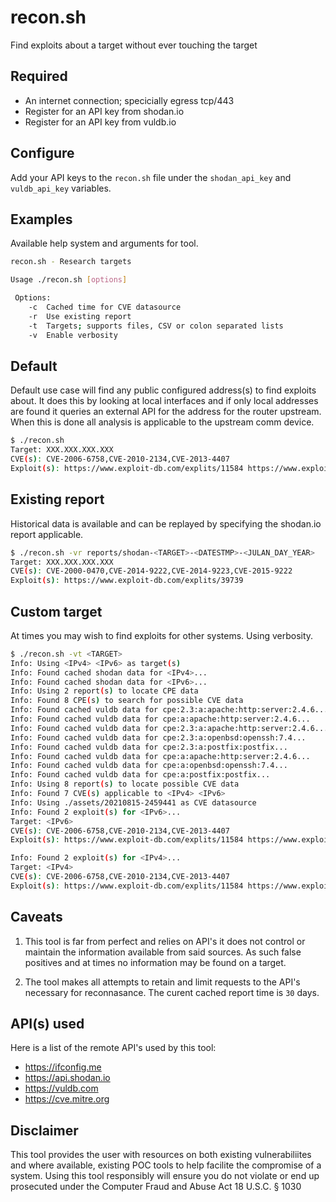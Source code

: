 recon.sh
========
Find exploits about a target without ever touching the target


Required
-------
* An internet connection; specicially egress tcp/443
* Register for an API key from shodan.io
* Register for an API key from vuldb.io


Configure
-------
Add your API keys to the `recon.sh` file under the `shodan_api_key` and `vuldb_api_key`
variables.


Examples
-------
Available help system and arguments for tool.
```sh
recon.sh - Research targets

Usage ./recon.sh [options]

 Options:
    -c  Cached time for CVE datasource
    -r  Use existing report
    -t  Targets; supports files, CSV or colon separated lists
    -v  Enable verbosity

```


Default
-------
Default use case will find any public configured address(s) to find
exploits about. It does this by looking at local interfaces and if
only local addresses are found it queries an external API for the
address for the router upstream. When this is done all analysis is
applicable to the upstream comm device.


```sh
$ ./recon.sh
Target: XXX.XXX.XXX.XXX
CVE(s): CVE-2006-6758,CVE-2010-2134,CVE-2013-4407
Exploit(s): https://www.exploit-db.com/explits/11584 https://www.exploit-db.com/explits/2974
```


Existing report
-------
Historical data is available and can be replayed by specifying the
shodan.io report applicable.

```sh
$ ./recon.sh -vr reports/shodan-<TARGET>-<DATESTMP>-<JULAN_DAY_YEAR>
Target: XXX.XXX.XXX.XXX
CVE(s): CVE-2000-0470,CVE-2014-9222,CVE-2014-9223,CVE-2015-9222
Exploit(s): https://www.exploit-db.com/explits/39739
```

Custom target
-------
At times you may wish to find exploits for other systems. Using verbosity.

```sh
$ ./recon.sh -vt <TARGET>
Info: Using <IPv4> <IPv6> as target(s)
Info: Found cached shodan data for <IPv4>...
Info: Found cached shodan data for <IPv6>...
Info: Using 2 report(s) to locate CPE data
Info: Found 8 CPE(s) to search for possible CVE data
Info: Found cached vuldb data for cpe:2.3:a:apache:http:server:2.4.6...
Info: Found cached vuldb data for cpe:a:apache:http:server:2.4.6...
Info: Found cached vuldb data for cpe:2.3:a:apache:http:server:2.4.6...
Info: Found cached vuldb data for cpe:2.3:a:openbsd:openssh:7.4...
Info: Found cached vuldb data for cpe:2.3:a:postfix:postfix...
Info: Found cached vuldb data for cpe:a:apache:http:server:2.4.6...
Info: Found cached vuldb data for cpe:a:openbsd:openssh:7.4...
Info: Found cached vuldb data for cpe:a:postfix:postfix...
Info: Using 8 report(s) to locate possible CVE data
Info: Found 7 CVE(s) applicable to <IPv4> <IPv6>
Info: Using ./assets/20210815-2459441 as CVE datasource
Info: Found 2 exploit(s) for <IPv6>...
Target: <IPv6>
CVE(s): CVE-2006-6758,CVE-2010-2134,CVE-2013-4407
Exploit(s): https://www.exploit-db.com/explits/11584 https://www.exploit-db.com/explits/2974

Info: Found 2 exploit(s) for <IPv4>...
Target: <IPv4>
CVE(s): CVE-2006-6758,CVE-2010-2134,CVE-2013-4407
Exploit(s): https://www.exploit-db.com/explits/11584 https://www.exploit-db.com/explits/2974
```


Caveats
-------
1. This tool is far from perfect and relies on API's it does not
control or maintain the information available from said sources. As
such false positives and at times no information may be found on a
target.

2. The tool makes all attempts to retain and limit requests to the
API's necessary for reconnasance. The curent cached report time is
`30` days.


API(s) used
-------
Here is a list of the remote API's used by this tool:
* https://ifconfig.me
* https://api.shodan.io
* https://vuldb.com
* https://cve.mitre.org


Disclaimer
-------
This tool provides the user with resources on both existing
vulnerabiliites and where available, existing POC tools to help
facilite the compromise of a system. Using this tool responsibly
will ensure you do not violate or end up prosecuted under the
Computer Fraud and Abuse Act 18 U.S.C. § 1030
